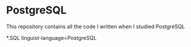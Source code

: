 # PostgreSQL
This repository contains all the code I written when I studied PostgreSQL

*.SQL linguist-language=PostgreSQL
